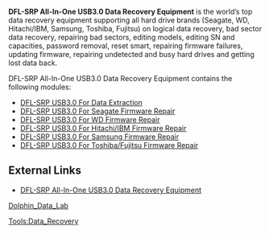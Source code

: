 **DFL-SRP All-In-One USB3.0 Data Recovery Equipment** is the world’s top
data recovery equipment supporting all hard drive brands (Seagate, WD,
Hitachi/IBM, Samsung, Toshiba, Fujitsu) on logical data recovery, bad
sector data recovery, repairing bad sectors, editing models, editing SN
and capacities, password removal, reset smart, repairing firmware
failures, updating firmware, repairing undetected and busy hard drives
and getting lost data back.

DFL-SRP All-In-One USB3.0 Data Recovery Equipment contains the following
modules:

- [DFL-SRP USB3.0 For Data
  Extraction](DFL-SRP_USB3.0_For_Data_Extraction "wikilink")
- [DFL-SRP USB3.0 For Seagate Firmware
  Repair](DFL-SRP_USB3.0_For_Seagate_Firmware_Repair "wikilink")
- [DFL-SRP USB3.0 For WD Firmware
  Repair](DFL-SRP_USB3.0_For_WD_Firmware_Repair "wikilink")
- [DFL-SRP USB3.0 For Hitachi/IBM Firmware
  Repair](DFL-SRP_USB3.0_For_Hitachi/IBM_Firmware_Repair "wikilink")
- [DFL-SRP USB3.0 For Samsung Firmware
  Repair](DFL-SRP_USB3.0_For_Samsung_Firmware_Repair "wikilink")
- [DFL-SRP USB3.0 For Toshiba/Fujitsu Firmware
  Repair](DFL-SRP_USB3.0_For_Toshiba/Fujitsu_Firmware_Repair "wikilink")

## External Links

- [DFL-SRP All-In-One USB3.0 Data Recovery
  Equipment](http://www.dolphindatalab.com/product/dfl-super-data-recovery-equipment/)

[Dolphin_Data_Lab](Dolphin_Data_Lab "wikilink")

[Tools:Data_Recovery](Tools:Data_Recovery "wikilink")
